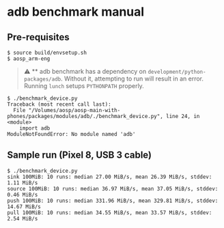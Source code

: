 # adb benchmark manual

## Pre-requisites

```
$ source build/envsetup.sh
$ aosp_arm-eng
```

> :warning: ** adb benchmark has a dependency on `development/python-packages/adb`. Without it, attempting
to run will result in an error. Running `lunch` setups `PYTHONPATH` properly.

```
$ ./benchmark_device.py 
Traceback (most recent call last):
  File "/Volumes/aosp/aosp-main-with-phones/packages/modules/adb/./benchmark_device.py", line 24, in <module>
    import adb
ModuleNotFoundError: No module named 'adb'
```

## Sample run (Pixel 8, USB 3 cable)

```
$ ./benchmark_device.py 
sink 100MiB: 10 runs: median 27.00 MiB/s, mean 26.39 MiB/s, stddev: 1.11 MiB/s
source 100MiB: 10 runs: median 36.97 MiB/s, mean 37.05 MiB/s, stddev: 0.46 MiB/s
push 100MiB: 10 runs: median 331.96 MiB/s, mean 329.81 MiB/s, stddev: 14.67 MiB/s
pull 100MiB: 10 runs: median 34.55 MiB/s, mean 33.57 MiB/s, stddev: 2.54 MiB/s
```

